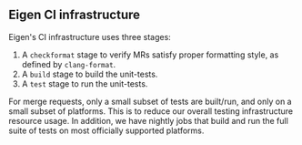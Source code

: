 <!--
SPDX-License-Identifier: MPL-2.0
-->

## Eigen CI infrastructure

Eigen's CI infrastructure uses three stages:
  1. A `checkformat` stage to verify MRs satisfy proper formatting style, as
     defined by `clang-format`.
  2. A `build` stage to build the unit-tests.
  3. A `test` stage to run the unit-tests.

For merge requests, only a small subset of tests are built/run, and only on a
small subset of platforms.  This is to reduce our overall testing infrastructure
resource usage.  In addition, we have nightly jobs that build and run the full
suite of tests on most officially supported platforms.
